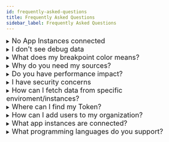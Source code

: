 ```yaml
---
id: frequently-asked-questions
title: Frequently Asked Questions
sidebar_label: Frequently Asked Questions
---
```


<details>
    <summary><span style="font-size:1.3em;￿">No App Instances connected</span></summary></summary>
        <br>

* Check connectivity. See [Test connectivity section here](https://docs.rookout.com/docs/sdk-setup.html) 
* Check that you used the right Token. See "Where can I find my Token" question below.
* Ask speak to an engineer in the IDE chat. 
</details>

<details>
    <summary><span style="font-size:1.3em;￿">I don't see debug data</span></summary>
<br>

* Check if your breakpoint is valid. [Click here for explanation](https://docs.rookout.com/docs/breakpoints-status.html)  
* Check if your application is connected
    * See "What app instances are connected?" below.
    * If you don't see your instance connected, see "No App Instances connected" above.
* Trigger your application. The data will be shown once the relevant line will be executed.  
</details>

<details>
<summary> <span style="font-size:1.3em;￿">What does my breakpoint color means?</span></summary>
* [Click here for explanation](https://docs.rookout.com/docs/breakpoints-status.html)  
    
</details>

<details>
<summary><span style="font-size:1.3em;￿">Why do you need my sources?</span></summary>
<br>
* Rookout does not have any access to your source code at all.
* The only Rookout component with access to your repository is the developer’s browser itself.
* The only thing we do see at Rookout’s services is a SHA256 being calculated both in the browser and in your app deployment.
* This calculation is performed in order to make sure the code running in production and the code is seen by the developer in Rookout’s FE are synced in 100%.
* We send the file’s name and the line number you applied the non-breaking breakpoint at. 
</details>

<details>
<summary><span style="font-size:1.3em;￿">Do you have performance impact?</span></summary>
<br>
* Until a specific Breakpoint is set- there is zero performance impact. he Rookout SDK loads and listens on a port - consuming no resources from the running app.
* Once a Breakpoint has been set, Rookout performs bytecode manipulation, practically adding a code line that would print data to a local logger.
* This code line is equivalent to a developer adding a code line that prints a log line. We add the code in memory directly.
* The impact of hitting a Breakpoint depends on the amount of extracted data, and the depth of the data within the local stack frame.
</details>

<details>
<summary><span style="font-size:1.3em;￿">I have security concerns</span></summary>
<br>
* We are SOC2 (Type 2) compliant.
* please find this security specifications on our [website.](https://www.rookout.com/security/)
</details>

<details>
<summary><span style="font-size:1.3em;￿">How can I fetch data from specific enviroment/instances?</span></summary>
<br>
* [Click here for explanation](https://docs.rookout.com/docs/projects-tagging.html)
</details>

<details>
<summary><span style="font-size:1.3em;￿">Where can I find my Token?</span></summary>
<br>
![alt text](/img/screenshots/token-gif.gif "Title")
</details>

<details>
<summary><span style="font-size:1.3em;￿">How can I add users to my organization?</span></summary>
<br>
![alt text](/img/screenshots/invite-gif.gif "Title")
</details>

<details>
<summary><span style="font-size:1.3em;￿">What app instances are connected?</span></summary>
<br>
![alt text](/img/screenshots/instances-gif.gif "Title")
</details>

<details>
<summary><span style="font-size:1.3em;￿">What programming languages do you support?</span></summary>
<br>
* Python 2.7
* Python3
* PyPy
* NodeJS
* Electronﬁ
* JVM based languages
    * Java
    * Kotlin
    * Clojure
    * Groovy
    * Scala
    * ColdFusion


</details>
